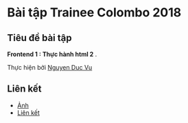 # Bài tập Trainee Colombo 2018

## Tiêu đề bài tập

 **Frontend 1 : Thực hành html 2** .


Thực hiện bởi [Nguyen Duc Vu](https://github.com/ducvunguyen)

## Liên kết

- [Ảnh](https://ducvunguyen.github.io/frontend2/app/img.html?_ijt=h3hmc1dtejrumj4uc9odts7msr)
- [Liên kết](https://ducvunguyen.github.io/frontend2/app/index.html?_ijt=jjivg23jbucgqruh3q83niood1)
